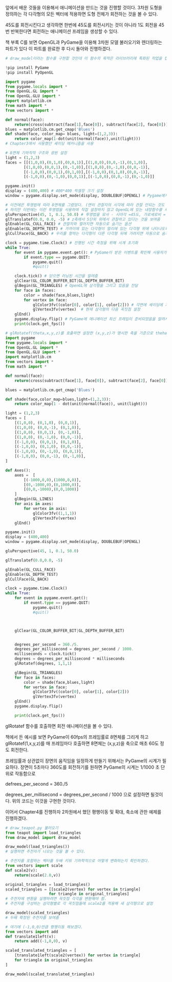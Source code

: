 앞에서 배운 것들을 이용해서 애니메이션을 만드는 것을 진행할 것이다.
3차원 도형을 정의하는 각 다각형의 모든 벡터에 적용하면 도형 전체가 회전하는 것을 볼 수 있다.

45도를 회전시킨다고 생각하면 한번에 45도를 회전시키는 것이 아니라 1도 회전을 45번 반복한다면 회전하는 애니메이션 프레임을 생성할 수 있다.

책 부록 C를 보면 OpenGL과 PyGame을 이용해 3차원 모델 불러오기와 렌더링하는 파트가 있다 이 파트를 완료한 후 다시 돌아와 진행하겠다.


```python
# draw_model이라는 함수를 구현할 것인데 이 함수의 목적은 라이브러리에 특화된 작업을 캡슐화하는 것이다.

!pip install PyGame
!pip install PyOpenGL
```


```python
import pygame
from pygame.locals import *
from OpenGL.GL import *
from OpenGL.GLU import *
import matplotlib.cm
from math import *
from vectors import * 
```


```python
def normal(face):
    return(cross(subtract(face[1],face[0]), subtract(face[2], face[0])))
blues = matplotlib.cm.get_cmap('Blues')
def shade(face, color_map= blues, light=(1,2,3)):
    return color_map(1-dot(unit(normal(face)),unit(light)))
# Chapter3에서 사용했던 셰이딩 메커니즘을 사용
```


```python
# 8면체 기하작적 구조와 광원 설정
light = (1,2,3)
faces = [[(1,0,0),(0,1,0),(0,0,1)],[(1,0,0),(0,0,-1),(0,1,0)],
        [(1,0,0),(0,0,1),(0,-1,0)],[(1,0,0),(0,-1,0),(0,0,-1)],
        [(-1,0,0),(0,0,1),(0,1,0)],[(-1,0,0),(0,1,0),(0,0,-1)],
        [(-1,0,0),(0,-1,0),(0,0,1)],[(-1,0,0),(0,0,-1),(0,-1,0)]]
```


```python
pygame.init()
display = (400,400) # 400*400 픽셀창 크기 설정
window = pygame.display.set_mode(display, DOUBLEBUF|OPENGL) # Pygame에게 그래픽스 엔진으로 OPenGL을 사용한다고 알려줌
```


```python
# 이전에은 투영법에 따라 8면체를 그렸었다. (면이 관찰자의 시각에 따라 관찰 안되는 것도 있음)
# 하지만 이번에는 이런 투영법을 사용하여 직접 설정하지 않고 OpenGL에 있는 내장함수를 사용한다.
gluPerspective(45, 1, 0.1, 50.0) # 투영법을 묘사 - 시야각 =45도, 가로세로비 = 1:1, z좌표 0.1~50.0까지
glTranslatef(0.0, 0.0, -5) # z축에서 5단위 위에서 관찰하고 있다는 것을 보여줌
glEnable(GL_CULL_FACE) # 관찰자와 멀어지면 자동으로 숨기는 옵션
glEnable(GL_DEPTH_TEST) # 가까이에 있는 다각형이 멀리에 있는 다각형 위에 나타나도록 렌더링
glCullFace(GL_BACK) # 우리를 향하는 다각형이 다른 다각형 뒤에 가려지면 자동으로 숨기는 옵션
```


```python
clock = pygame.time.Clock() # 진행된 시간 측정을 위해 시계 초기화
while True:
    for event in pygame.event.get(): # PyGame이 받은 이벤트를 확인해 사용자가 닫는 경우 종료
        if event.type == pygame.QUIT:
            pygame.quit()
            #quit()

    clock.tick() # 닫으면 러닝된 시간을 알려줌
    glClear(GL_COLOR_BUFFER_BIT|GL_DEPTH_BUFFER_BIT)
    glBegin(GL_TRIANGLES) # OpenGL에 삼각형을 그리고 있음을 전달
    for face in faces:
        color = shade(face,blues,light)
        for vertex in face:
            glColor3fv((color[0], color[1], color[2])) # 각면에 셰이딩에 기반한 색을 설정
            glVertex3fv(vertex)  # 현재 삼각형의 다음 꼭짓점 설정
    glEnd()
    pygame.display.flip() # PyGame에 애니메이션 최신 프레임이 준비되었음을 알려서 화면에 보여줌
    print(clock.get_fps())
```


```python
# glRotatef(theta,x,y,z)를 호출하면 설정한 (x,y,z)가 명시한 축을 기준으로 theha만큼 회전한다.
import pygame
from pygame.locals import *
from OpenGL.GL import *
from OpenGL.GLU import *
import matplotlib.cm
from vectors import *
from math import *

def normal(face):
    return(cross(subtract(face[1], face[0]), subtract(face[2], face[0])))

blues = matplotlib.cm.get_cmap('Blues')

def shade(face,color_map=blues,light=(1,2,3)):
    return color_map(1 - dot(unit(normal(face)), unit(light)))

light = (1,2,3)
faces = [
    [(1,0,0), (0,1,0), (0,0,1)],
    [(1,0,0), (0,0,-1), (0,1,0)],
    [(1,0,0), (0,0,1), (0,-1,0)],
    [(1,0,0), (0,-1,0), (0,0,-1)],
    [(-1,0,0), (0,0,1), (0,1,0)],
    [(-1,0,0), (0,1,0), (0,0,-1)],
    [(-1,0,0), (0,-1,0), (0,0,1)],
    [(-1,0,0), (0,0,-1), (0,-1,0)],
]

def Axes():
    axes =  [
        [(-1000,0,0),(1000,0,0)],
        [(0,-1000,0),(0,1000,0)],
        [(0,0,-1000),(0,0,1000)]
    ]
    glBegin(GL_LINES)
    for axis in axes:
        for vertex in axis:
            glColor3fv((1,1,1))
            glVertex3fv(vertex)
    glEnd()

pygame.init()
display = (400,400)
window = pygame.display.set_mode(display, DOUBLEBUF|OPENGL)

gluPerspective(45, 1, 0.1, 50.0)

glTranslatef(0.0,0.0, -5)

glEnable(GL_CULL_FACE)
glEnable(GL_DEPTH_TEST)
glCullFace(GL_BACK)

clock = pygame.time.Clock()
while True:
    for event in pygame.event.get():
        if event.type == pygame.QUIT:
            pygame.quit()
            #quit()



    glClear(GL_COLOR_BUFFER_BIT|GL_DEPTH_BUFFER_BIT)


    degrees_per_second = 360./5.
    degrees_per_millisecond = degrees_per_second / 1000.
    milliseconds = clock.tick()
    degrees = degrees_per_millisecond * milliseconds
    glRotatef(degrees, 1,1,1)

    glBegin(GL_TRIANGLES)
    for face in faces:
        color = shade(face,blues,light)
        for vertex in face:
            glColor3fv((color[0], color[1], color[2]))
            glVertex3fv(vertex)
    glEnd()
    pygame.display.flip()

    print(clock.get_fps())
```

glRotatef 함수를 호출하면 회전 애니메이션을 볼 수 있다. 

책에서 든 예시를 보면 PyGame이 60fps의 프레임률로 8면체를 그리게 하고 glRotatef(1,x,y,z)를 매 프레임마다 호출하면 8면체는 (x,y,z)을 축으로 매초 60도 정도 회전한다. 

프레임률과 상관없이 장면의 움직임을 일정하게 만들기 위해서는 PyGame의 시계가 필요하다.
장면이 5초마다 360도를 회전하기를 원하면 PyGame의 시계는 1/1000 초 단위로 작동함으로

defrees_per_second = 360./5

degrees_per_millisecond = degrees_per_second / 1000
으로 설정하면 될것이다.
위의 코드는 이것을 구현한 것이다.




이어서 Chapter4를 진행하자 2차원에서 했던 평행이동 및 확대, 축소에 관한 예제를 진행하겠다.


```python
# draw_teapot.py 불러오기
from teapot import load_triangles
from draw_model import draw_model

draw_model(load_triangles())
# 실행하면 주전자가 나오는 것을 볼 수 있다.
```


```python
# 주전자를 포함하는 벡터를 두배 키워 기하학적으로 어떻게 변화하는지 확인하겠다.
from vectors import scale
def scale2(v):
    return(scale(2.0,v))
```


```python
original_triangles = load_triangles()
scaled_triangles = [[scale2(vertex) for vertex in triangle]
                   for triangle in original_triangles]
# 주전자에 변환을 실행하려면 꼭짓점 각각을 변환해야 함. 
# 주전자를 구성하는 삼각형별로 각 꼭짓점들에 scale2를 적용해 새 삼각형으로 설정
```


```python
draw_model(scaled_triangles)
# 두배 확장된 주전자를 보여줌
```


```python
# 여기에 (-1,0,0)만큼 평행이동 해보겠다.
from vectors import add
def translate1left(v):
    return add((-1,0,0), v)
```


```python
scaled_translated_triangles = [
    [translate1left(scale2(vertex)) for vertex in triangle]
    for triangle in original_triangles
]
```


```python
draw_model(scaled_translated_triangles)
```


```python

```
